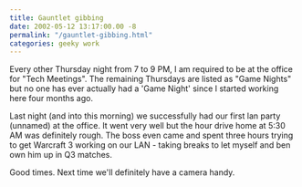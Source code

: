 ```yaml
---
title: Gauntlet gibbing
date: 2002-05-12 13:17:00.00 -8
permalink: "/gauntlet-gibbing.html"
categories: geeky work
---
```

Every other Thursday night from 7 to 9 PM, I am required to be at the office for "Tech Meetings". The remaining Thursdays are listed as "Game Nights" but no one has ever actually had a 'Game Night' since I started working here four months ago.

Last night (and into this morning) we successfully had our first lan party (unnamed) at the office. It went very well but the hour drive home at 5:30 AM was definitely rough. The boss even came and spent three hours trying to get Warcraft 3 working on our LAN - taking breaks to let myself and ben own him up in Q3 matches.

Good times. Next time we'll definitely have a camera handy.

